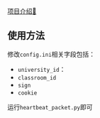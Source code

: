 [项目介绍🚩](https://solisamicus.github.io/toy-project/YuketangAutoplay/)
## 使用方法

修改`config.ini`相关字段包括：

- `university_id`：
- `classroom_id`
- `sign`
- `cookie`

运行`heartbeat_packet.py`即可

